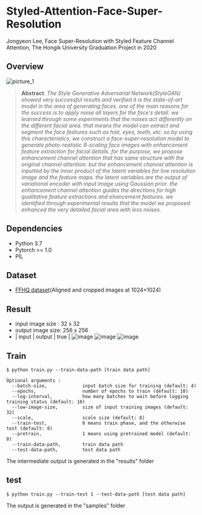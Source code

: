 # Styled-Attention-Face-Super-Resolution
Jongyeon Lee, Face Super-Resolution with Styled Feature Channel Attention, The Hongik University Graduation Project in 2020 
## Overview
![picture_1](https://user-images.githubusercontent.com/36150943/82112414-ad2ce080-9787-11ea-8b7c-b99b84fa21ea.png)

> __Abstract__: _The Style Generative Adversarial Network(StyleGAN) showed very successful results and verified it is the state-of-art model in the area of generating faces. one of the main reasons for the success is to apply noise all layers for the face's detail. we learned through some experiments that the noises act differently on the different facial area. that means the model can extract and segment the face features such as hair, eyes, teeth, etc. so by using this characteristics, we construct a face-super-resolution model to generate photo-realistic 8-scaling face images with enhancement feature extraction for facial details. for the purpose, we propose enhancement channel attention that has same structure with the original channel attention. but the enhancement channel attention is inputted by the inner product of the latent variables for low resolution image and the feature maps. the latent variables are the output of variational encoder with input image using Gaussian prior. the enhancement channel attention guides the directions for high qualitative feature extractions and ehancement features. we identified through experimental results that the model we proposed enhanced the very detailed facial area with less noises._

## Dependencies
* Python 3.7
* Pytorch >= 1.0
* PIL

## Dataset
* [FFHQ dataset](https://github.com/NVlabs/ffhq-dataset)(Aligned and cropped images at 1024×1024)

## Result
* input image size : 32 x 32
* output image size: 256 x 256
* | input | output | true |
![image](https://user-images.githubusercontent.com/36150943/83629305-d0072380-a5d4-11ea-8119-7dea664afc86.png)
![image](https://user-images.githubusercontent.com/36150943/83629380-f2993c80-a5d4-11ea-9c46-3a1df3abffac.png)
![image](https://user-images.githubusercontent.com/36150943/83629445-0fce0b00-a5d5-11ea-8877-05055480c042.png)




## Train
```
$ python train.py --train-data-path [train data path]

Optional arguments :
  --batch-size,             input batch size for training (default: 4)
  --epochs,                 number of epochs to train (default: 10)
  --log-interval,           how many batches to wait before logging training status (default: 10)
  --low-image-size,         size of input training images (default: 32)
  --scale,                  scale size (default: 8)
  --train-test,             0 means train phase, and the otherwise test (default: 0)
  --pretrain,               1 means using pretrained model (default: 0)
  --train-data-path,        train data path
  --test-data-path,         test data path
```
The intermediate output is generated in the "results" folder

## test
```
$ python train.py --train-test 1 --test-data-path [test data path]
```
The output is generated in the "samples" folder
